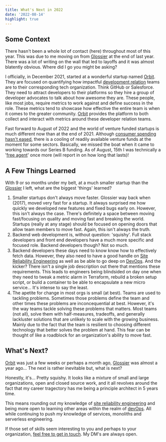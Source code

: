 ```yaml
---
title: What's Next in 2022
date: '2022-08-14'
highlight: true
---
```


## Some Context

There hasn't been a whole lot of contact (here) throughout most of this year. 
This was due to me moving on from [Glossier][glo] at the end of last year.
There was a lot of writing on the wall that led to layoffs and it was almost blatently obvious.
Where did I go you might be asking?

I officially, in December 2021, started at a wonderful startup named [Orbit][orb].
They are focused on quantifying how impactful [development relation][devRel] teams are to their corresponding tech organization.
Think GitHub or Salesforce.
They need to attract developers to their platforms so they hire a group of developer advocates to talk about how awesome they are.
These people,
like most jobs,
require metrics to work against and define success in the role.
These metrics tend to showcase how effective the entire team is when it comes to the greater community.
[Orbit][orb] provides the platform to both collect and interact with metrics around these developer relation teams.

Fast forward to August of 2022 and the world of venture funded startups is much different now than at the end of 2021.
Although [consumer spending hasn't eased][noRecession],
there is a cooling of readily available venture funds at the moment for some sectors.
Basically, we missed the boat when it came to working towards our Series B funding.
As of August, 15th I was technically a '[free agent][freeA]' once more (will report in on how long that lasts)!

## A Few Things Learned

With 9 or so months under my belt,
at a much smaller startup than the [Glossier][glo] I left,
what are the biggest 'things' learned?

1. Smaller startups don't always move faster.
Glossier way back when (2017), moved very fast for a startup.
It always surprised me how quickly we developed new features and fixed bugs early on.
However, this isn't always the case.
There's definitely a space between moving fast/focusing on quality and
moving fast and breaking the world.
Startups (really at any stage) should be focused on opening doors that allow team members to move fast.
Again, this isn't always the truth.
1. Backend web development is, without question: 'squishy'.
Full stack developers and front end developers have a much more specific and focused role.
Backend developers though?
Not so much.
1. Backend developers these days need to know know how to effectively fetch data.
However, they also need to have a good handle on [Site Reliability Engineering][sre] as well as be able to go deep on [DevOps][devOps].
And the kicker?
There isn't a single job description out there that mentions these requirements.
This leads to engineers being blindsided on day one when they need to tweak a metric alarm in Terraform,
rebuild a broken setup script,
or build a container to be able to encapsulate a new micro service...
It's intense to say the least.
1. The apetite for change in most orgs is small (at best).
Teams are used to tackling problems.
Sometimes those problems define the team and 
other times these problems are inconcequential at best.
However, it's the way teams tackle solving these problems that matters.
Most teams (not all),
solve them with half-measures,
tradeoffs,
and generally lackluster solutions that are unlikely to scale with the growing business.
Mainly due to the fact that the team is resilient to choosing different technology that better solves the problem at hand.
This fear can be thought of like a roadblock for an organization's ability to move fast.

## What's Next?

[Orbit][orb] was just a few weeks or perhaps a month ago,
[Glossier][glo] was almost a year ago...
The next is rather inevitable but, what is next?

Honestly, it's... 
Pretty squishy.
It looks like a mixture of small and large organizations,
open and closed source work,
and it all revolves around the fact that my career tragectory has me being a principle architect in 5 years time.

This means rounding out my knowledge of [site reliability engineering][sre]
and being more open to learning other areas within the realm of [devOps].
All while continuing to push my knowledge of services, monoliths and serverless engineering.

If those set of skills seem interesting to you and perhaps to your organization,
[feel free to get in touch][twit]. My DM's are always open.

[glo]: https://www.glossier.com/
[orb]: https://orbit.love/
[devRel]: https://developerrelations.com/what-is-developer-relations
[noRecession]: https://finance.yahoo.com/video/american-express-ceo-not-see-133906950.html
[sre]: https://www.redhat.com/en/topics/devops/what-is-sre
[devOps]: https://www.ibm.com/cloud/learn/devops-a-complete-guide
[twit]: https://twitter.com/braidn
[freeA]: https://en.wikipedia.org/wiki/Free_agent
